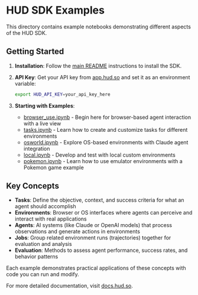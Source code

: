 # HUD SDK Examples

This directory contains example notebooks demonstrating different aspects of the HUD SDK.

## Getting Started

1. **Installation**: Follow the [main README](../README.md) instructions to install the SDK.

2. **API Key**: Get your API key from [app.hud.so](https://app.hud.so) and set it as an environment variable:
   ```bash
   export HUD_API_KEY=your_api_key_here
   ```

3. **Starting with Examples**:
   - [browser_use.ipynb](browser_use.ipynb) - Begin here for browser-based agent interaction with a live view
   - [tasks.ipynb](tasks.ipynb) - Learn how to create and customize tasks for different environments
   - [osworld.ipynb](osworld.ipynb) - Explore OS-based environments with Claude agent integration
   - [local.ipynb](local.ipynb) - Develop and test with local custom environments
   - [pokemon.ipynb](pokemon.ipynb) - Learn how to use emulator environments with a Pokemon game example

## Key Concepts

- **Tasks**: Define the objective, context, and success criteria for what an agent should accomplish
- **Environments**: Browser or OS interfaces where agents can perceive and interact with real applications
- **Agents**: AI systems (like Claude or OpenAI models) that process observations and generate actions in environments
- **Jobs**: Group related environment runs (trajectories) together for evaluation and analysis
- **Evaluation**: Methods to assess agent performance, success rates, and behavior patterns

Each example demonstrates practical applications of these concepts with code you can run and modify.

For more detailed documentation, visit [docs.hud.so](https://docs.hud.so/introduction).


